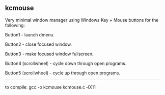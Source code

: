 ## kcmouse ##

Very minimal window manager using Windows Key + Mouse buttons for the following:

Button1 - launch dmenu.

Button2 - close focused window.

Button3 - make focused window fullscreen.

Button4 (scrollwheel) - cycle down through open programs.

Button5 (scrollwheel) - cycle up through open programs. 

------------------------------------------------------------------------

to compile:  gcc -o kcmouse kcmouse.c -lX11
